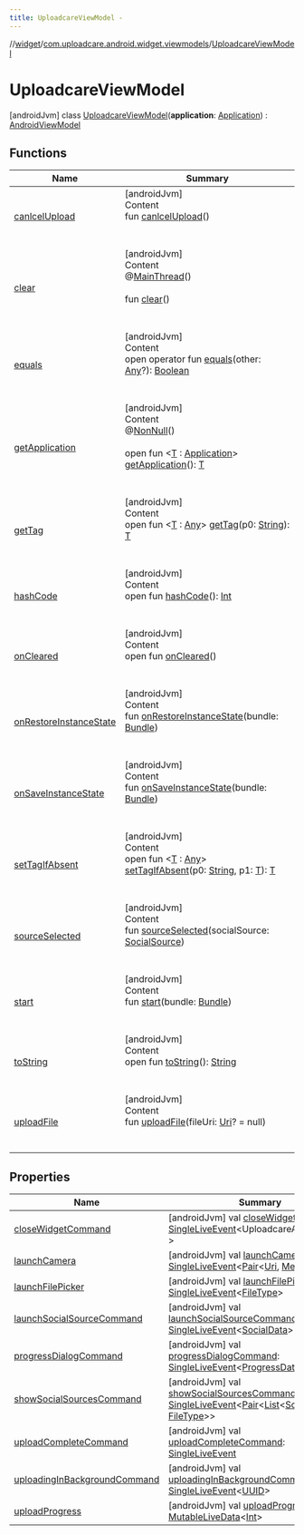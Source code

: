 ```yaml
---
title: UploadcareViewModel -
---
```

//[widget](../../index.md)/[com.uploadcare.android.widget.viewmodels](../index.md)/[UploadcareViewModel](index.md)



# UploadcareViewModel  
 [androidJvm] class [UploadcareViewModel](index.md)(**application**: [Application](https://developer.android.com/reference/kotlin/android/app/Application.html)) : [AndroidViewModel](https://developer.android.com/reference/kotlin/androidx/lifecycle/AndroidViewModel.html)   


## Functions  
  
|  Name|  Summary| 
|---|---|
| <a name="com.uploadcare.android.widget.viewmodels/UploadcareViewModel/canlcelUpload/#/PointingToDeclaration/"></a>[canlcelUpload](canlcel-upload.md)| <a name="com.uploadcare.android.widget.viewmodels/UploadcareViewModel/canlcelUpload/#/PointingToDeclaration/"></a>[androidJvm]  <br>Content  <br>fun [canlcelUpload](canlcel-upload.md)()  <br><br><br>
| <a name="androidx.lifecycle/ViewModel/clear/#/PointingToDeclaration/"></a>[clear](index.md#%5Bandroidx.lifecycle%2FViewModel%2Fclear%2F%23%2FPointingToDeclaration%2F%5D%2FFunctions%2F814613827)| <a name="androidx.lifecycle/ViewModel/clear/#/PointingToDeclaration/"></a>[androidJvm]  <br>Content  <br>@[MainThread](https://developer.android.com/reference/kotlin/androidx/annotation/MainThread.html)()  <br>  <br>fun [clear](index.md#%5Bandroidx.lifecycle%2FViewModel%2Fclear%2F%23%2FPointingToDeclaration%2F%5D%2FFunctions%2F814613827)()  <br><br><br>
| <a name="kotlin/Any/equals/#kotlin.Any?/PointingToDeclaration/"></a>[equals](../../com.uploadcare.android.widget.worker/-uploadcare-work-manager-initializer/index.md#%5Bkotlin%2FAny%2Fequals%2F%23kotlin.Any%3F%2FPointingToDeclaration%2F%5D%2FFunctions%2F814613827)| <a name="kotlin/Any/equals/#kotlin.Any?/PointingToDeclaration/"></a>[androidJvm]  <br>Content  <br>open operator fun [equals](../../com.uploadcare.android.widget.worker/-uploadcare-work-manager-initializer/index.md#%5Bkotlin%2FAny%2Fequals%2F%23kotlin.Any%3F%2FPointingToDeclaration%2F%5D%2FFunctions%2F814613827)(other: [Any](https://kotlinlang.org/api/latest/jvm/stdlib/kotlin/-any/index.html)?): [Boolean](https://kotlinlang.org/api/latest/jvm/stdlib/kotlin/-boolean/index.html)  <br><br><br>
| <a name="androidx.lifecycle/AndroidViewModel/getApplication/#/PointingToDeclaration/"></a>[getApplication](index.md#%5Bandroidx.lifecycle%2FAndroidViewModel%2FgetApplication%2F%23%2FPointingToDeclaration%2F%5D%2FFunctions%2F814613827)| <a name="androidx.lifecycle/AndroidViewModel/getApplication/#/PointingToDeclaration/"></a>[androidJvm]  <br>Content  <br>@[NonNull](https://developer.android.com/reference/kotlin/androidx/annotation/NonNull.html)()  <br>  <br>open fun <[T](index.md#%5Bandroidx.lifecycle%2FAndroidViewModel%2FgetApplication%2F%23%2FPointingToDeclaration%2F%5D%2FFunctions%2F814613827) : [Application](https://developer.android.com/reference/kotlin/android/app/Application.html)> [getApplication](index.md#%5Bandroidx.lifecycle%2FAndroidViewModel%2FgetApplication%2F%23%2FPointingToDeclaration%2F%5D%2FFunctions%2F814613827)(): [T](index.md#%5Bandroidx.lifecycle%2FAndroidViewModel%2FgetApplication%2F%23%2FPointingToDeclaration%2F%5D%2FFunctions%2F814613827)  <br><br><br>
| <a name="androidx.lifecycle/ViewModel/getTag/#kotlin.String/PointingToDeclaration/"></a>[getTag](index.md#%5Bandroidx.lifecycle%2FViewModel%2FgetTag%2F%23kotlin.String%2FPointingToDeclaration%2F%5D%2FFunctions%2F814613827)| <a name="androidx.lifecycle/ViewModel/getTag/#kotlin.String/PointingToDeclaration/"></a>[androidJvm]  <br>Content  <br>open fun <[T](index.md#%5Bandroidx.lifecycle%2FViewModel%2FgetTag%2F%23kotlin.String%2FPointingToDeclaration%2F%5D%2FFunctions%2F814613827) : [Any](https://kotlinlang.org/api/latest/jvm/stdlib/kotlin/-any/index.html)> [getTag](index.md#%5Bandroidx.lifecycle%2FViewModel%2FgetTag%2F%23kotlin.String%2FPointingToDeclaration%2F%5D%2FFunctions%2F814613827)(p0: [String](https://kotlinlang.org/api/latest/jvm/stdlib/kotlin/-string/index.html)): [T](index.md#%5Bandroidx.lifecycle%2FViewModel%2FgetTag%2F%23kotlin.String%2FPointingToDeclaration%2F%5D%2FFunctions%2F814613827)  <br><br><br>
| <a name="kotlin/Any/hashCode/#/PointingToDeclaration/"></a>[hashCode](../../com.uploadcare.android.widget.worker/-uploadcare-work-manager-initializer/index.md#%5Bkotlin%2FAny%2FhashCode%2F%23%2FPointingToDeclaration%2F%5D%2FFunctions%2F814613827)| <a name="kotlin/Any/hashCode/#/PointingToDeclaration/"></a>[androidJvm]  <br>Content  <br>open fun [hashCode](../../com.uploadcare.android.widget.worker/-uploadcare-work-manager-initializer/index.md#%5Bkotlin%2FAny%2FhashCode%2F%23%2FPointingToDeclaration%2F%5D%2FFunctions%2F814613827)(): [Int](https://kotlinlang.org/api/latest/jvm/stdlib/kotlin/-int/index.html)  <br><br><br>
| <a name="androidx.lifecycle/ViewModel/onCleared/#/PointingToDeclaration/"></a>[onCleared](index.md#%5Bandroidx.lifecycle%2FViewModel%2FonCleared%2F%23%2FPointingToDeclaration%2F%5D%2FFunctions%2F814613827)| <a name="androidx.lifecycle/ViewModel/onCleared/#/PointingToDeclaration/"></a>[androidJvm]  <br>Content  <br>open fun [onCleared](index.md#%5Bandroidx.lifecycle%2FViewModel%2FonCleared%2F%23%2FPointingToDeclaration%2F%5D%2FFunctions%2F814613827)()  <br><br><br>
| <a name="com.uploadcare.android.widget.viewmodels/UploadcareViewModel/onRestoreInstanceState/#android.os.Bundle/PointingToDeclaration/"></a>[onRestoreInstanceState](on-restore-instance-state.md)| <a name="com.uploadcare.android.widget.viewmodels/UploadcareViewModel/onRestoreInstanceState/#android.os.Bundle/PointingToDeclaration/"></a>[androidJvm]  <br>Content  <br>fun [onRestoreInstanceState](on-restore-instance-state.md)(bundle: [Bundle](https://developer.android.com/reference/kotlin/android/os/Bundle.html))  <br><br><br>
| <a name="com.uploadcare.android.widget.viewmodels/UploadcareViewModel/onSaveInstanceState/#android.os.Bundle/PointingToDeclaration/"></a>[onSaveInstanceState](on-save-instance-state.md)| <a name="com.uploadcare.android.widget.viewmodels/UploadcareViewModel/onSaveInstanceState/#android.os.Bundle/PointingToDeclaration/"></a>[androidJvm]  <br>Content  <br>fun [onSaveInstanceState](on-save-instance-state.md)(bundle: [Bundle](https://developer.android.com/reference/kotlin/android/os/Bundle.html))  <br><br><br>
| <a name="androidx.lifecycle/ViewModel/setTagIfAbsent/#kotlin.String#TypeParam(bounds=[kotlin.Any])/PointingToDeclaration/"></a>[setTagIfAbsent](index.md#%5Bandroidx.lifecycle%2FViewModel%2FsetTagIfAbsent%2F%23kotlin.String%23TypeParam%28bounds%3D%5Bkotlin.Any%5D%29%2FPointingToDeclaration%2F%5D%2FFunctions%2F814613827)| <a name="androidx.lifecycle/ViewModel/setTagIfAbsent/#kotlin.String#TypeParam(bounds=[kotlin.Any])/PointingToDeclaration/"></a>[androidJvm]  <br>Content  <br>open fun <[T](index.md#%5Bandroidx.lifecycle%2FViewModel%2FsetTagIfAbsent%2F%23kotlin.String%23TypeParam%28bounds%3D%5Bkotlin.Any%5D%29%2FPointingToDeclaration%2F%5D%2FFunctions%2F814613827) : [Any](https://kotlinlang.org/api/latest/jvm/stdlib/kotlin/-any/index.html)> [setTagIfAbsent](index.md#%5Bandroidx.lifecycle%2FViewModel%2FsetTagIfAbsent%2F%23kotlin.String%23TypeParam%28bounds%3D%5Bkotlin.Any%5D%29%2FPointingToDeclaration%2F%5D%2FFunctions%2F814613827)(p0: [String](https://kotlinlang.org/api/latest/jvm/stdlib/kotlin/-string/index.html), p1: [T](index.md#%5Bandroidx.lifecycle%2FViewModel%2FsetTagIfAbsent%2F%23kotlin.String%23TypeParam%28bounds%3D%5Bkotlin.Any%5D%29%2FPointingToDeclaration%2F%5D%2FFunctions%2F814613827)): [T](index.md#%5Bandroidx.lifecycle%2FViewModel%2FsetTagIfAbsent%2F%23kotlin.String%23TypeParam%28bounds%3D%5Bkotlin.Any%5D%29%2FPointingToDeclaration%2F%5D%2FFunctions%2F814613827)  <br><br><br>
| <a name="com.uploadcare.android.widget.viewmodels/UploadcareViewModel/sourceSelected/#com.uploadcare.android.widget.data.SocialSource/PointingToDeclaration/"></a>[sourceSelected](source-selected.md)| <a name="com.uploadcare.android.widget.viewmodels/UploadcareViewModel/sourceSelected/#com.uploadcare.android.widget.data.SocialSource/PointingToDeclaration/"></a>[androidJvm]  <br>Content  <br>fun [sourceSelected](source-selected.md)(socialSource: [SocialSource](../../com.uploadcare.android.widget.data/-social-source/index.md))  <br><br><br>
| <a name="com.uploadcare.android.widget.viewmodels/UploadcareViewModel/start/#android.os.Bundle/PointingToDeclaration/"></a>[start](start.md)| <a name="com.uploadcare.android.widget.viewmodels/UploadcareViewModel/start/#android.os.Bundle/PointingToDeclaration/"></a>[androidJvm]  <br>Content  <br>fun [start](start.md)(bundle: [Bundle](https://developer.android.com/reference/kotlin/android/os/Bundle.html))  <br><br><br>
| <a name="kotlin/Any/toString/#/PointingToDeclaration/"></a>[toString](../../com.uploadcare.android.widget.worker/-uploadcare-work-manager-initializer/index.md#%5Bkotlin%2FAny%2FtoString%2F%23%2FPointingToDeclaration%2F%5D%2FFunctions%2F814613827)| <a name="kotlin/Any/toString/#/PointingToDeclaration/"></a>[androidJvm]  <br>Content  <br>open fun [toString](../../com.uploadcare.android.widget.worker/-uploadcare-work-manager-initializer/index.md#%5Bkotlin%2FAny%2FtoString%2F%23%2FPointingToDeclaration%2F%5D%2FFunctions%2F814613827)(): [String](https://kotlinlang.org/api/latest/jvm/stdlib/kotlin/-string/index.html)  <br><br><br>
| <a name="com.uploadcare.android.widget.viewmodels/UploadcareViewModel/uploadFile/#android.net.Uri?/PointingToDeclaration/"></a>[uploadFile](upload-file.md)| <a name="com.uploadcare.android.widget.viewmodels/UploadcareViewModel/uploadFile/#android.net.Uri?/PointingToDeclaration/"></a>[androidJvm]  <br>Content  <br>fun [uploadFile](upload-file.md)(fileUri: [Uri](https://developer.android.com/reference/kotlin/android/net/Uri.html)? = null)  <br><br><br>


## Properties  
  
|  Name|  Summary| 
|---|---|
| <a name="com.uploadcare.android.widget.viewmodels/UploadcareViewModel/closeWidgetCommand/#/PointingToDeclaration/"></a>[closeWidgetCommand](close-widget-command.md)| <a name="com.uploadcare.android.widget.viewmodels/UploadcareViewModel/closeWidgetCommand/#/PointingToDeclaration/"></a> [androidJvm] val [closeWidgetCommand](close-widget-command.md): [SingleLiveEvent](../../com.uploadcare.android.widget.utils/-single-live-event/index.md)<UploadcareApiException?>   <br>
| <a name="com.uploadcare.android.widget.viewmodels/UploadcareViewModel/launchCamera/#/PointingToDeclaration/"></a>[launchCamera](launch-camera.md)| <a name="com.uploadcare.android.widget.viewmodels/UploadcareViewModel/launchCamera/#/PointingToDeclaration/"></a> [androidJvm] val [launchCamera](launch-camera.md): [SingleLiveEvent](../../com.uploadcare.android.widget.utils/-single-live-event/index.md)<[Pair](https://kotlinlang.org/api/latest/jvm/stdlib/kotlin/-pair/index.html)<[Uri](https://developer.android.com/reference/kotlin/android/net/Uri.html), [MediaType](../-media-type/index.md)>>   <br>
| <a name="com.uploadcare.android.widget.viewmodels/UploadcareViewModel/launchFilePicker/#/PointingToDeclaration/"></a>[launchFilePicker](launch-file-picker.md)| <a name="com.uploadcare.android.widget.viewmodels/UploadcareViewModel/launchFilePicker/#/PointingToDeclaration/"></a> [androidJvm] val [launchFilePicker](launch-file-picker.md): [SingleLiveEvent](../../com.uploadcare.android.widget.utils/-single-live-event/index.md)<[FileType](../../com.uploadcare.android.widget.controller/-file-type/index.md)>   <br>
| <a name="com.uploadcare.android.widget.viewmodels/UploadcareViewModel/launchSocialSourceCommand/#/PointingToDeclaration/"></a>[launchSocialSourceCommand](launch-social-source-command.md)| <a name="com.uploadcare.android.widget.viewmodels/UploadcareViewModel/launchSocialSourceCommand/#/PointingToDeclaration/"></a> [androidJvm] val [launchSocialSourceCommand](launch-social-source-command.md): [SingleLiveEvent](../../com.uploadcare.android.widget.utils/-single-live-event/index.md)<[SocialData](../-social-data/index.md)>   <br>
| <a name="com.uploadcare.android.widget.viewmodels/UploadcareViewModel/progressDialogCommand/#/PointingToDeclaration/"></a>[progressDialogCommand](progress-dialog-command.md)| <a name="com.uploadcare.android.widget.viewmodels/UploadcareViewModel/progressDialogCommand/#/PointingToDeclaration/"></a> [androidJvm] val [progressDialogCommand](progress-dialog-command.md): [SingleLiveEvent](../../com.uploadcare.android.widget.utils/-single-live-event/index.md)<[ProgressData](../-progress-data/index.md)>   <br>
| <a name="com.uploadcare.android.widget.viewmodels/UploadcareViewModel/showSocialSourcesCommand/#/PointingToDeclaration/"></a>[showSocialSourcesCommand](show-social-sources-command.md)| <a name="com.uploadcare.android.widget.viewmodels/UploadcareViewModel/showSocialSourcesCommand/#/PointingToDeclaration/"></a> [androidJvm] val [showSocialSourcesCommand](show-social-sources-command.md): [SingleLiveEvent](../../com.uploadcare.android.widget.utils/-single-live-event/index.md)<[Pair](https://kotlinlang.org/api/latest/jvm/stdlib/kotlin/-pair/index.html)<[List](https://kotlinlang.org/api/latest/jvm/stdlib/kotlin.collections/-list/index.html)<[SocialSource](../../com.uploadcare.android.widget.data/-social-source/index.md)>, [FileType](../../com.uploadcare.android.widget.controller/-file-type/index.md)>>   <br>
| <a name="com.uploadcare.android.widget.viewmodels/UploadcareViewModel/uploadCompleteCommand/#/PointingToDeclaration/"></a>[uploadCompleteCommand](upload-complete-command.md)| <a name="com.uploadcare.android.widget.viewmodels/UploadcareViewModel/uploadCompleteCommand/#/PointingToDeclaration/"></a> [androidJvm] val [uploadCompleteCommand](upload-complete-command.md): [SingleLiveEvent](../../com.uploadcare.android.widget.utils/-single-live-event/index.md)<UploadcareFile>   <br>
| <a name="com.uploadcare.android.widget.viewmodels/UploadcareViewModel/uploadingInBackgroundCommand/#/PointingToDeclaration/"></a>[uploadingInBackgroundCommand](uploading-in-background-command.md)| <a name="com.uploadcare.android.widget.viewmodels/UploadcareViewModel/uploadingInBackgroundCommand/#/PointingToDeclaration/"></a> [androidJvm] val [uploadingInBackgroundCommand](uploading-in-background-command.md): [SingleLiveEvent](../../com.uploadcare.android.widget.utils/-single-live-event/index.md)<[UUID](https://developer.android.com/reference/kotlin/java/util/UUID.html)>   <br>
| <a name="com.uploadcare.android.widget.viewmodels/UploadcareViewModel/uploadProgress/#/PointingToDeclaration/"></a>[uploadProgress](upload-progress.md)| <a name="com.uploadcare.android.widget.viewmodels/UploadcareViewModel/uploadProgress/#/PointingToDeclaration/"></a> [androidJvm] val [uploadProgress](upload-progress.md): [MutableLiveData](https://developer.android.com/reference/kotlin/androidx/lifecycle/MutableLiveData.html)<[Int](https://kotlinlang.org/api/latest/jvm/stdlib/kotlin/-int/index.html)>   <br>

